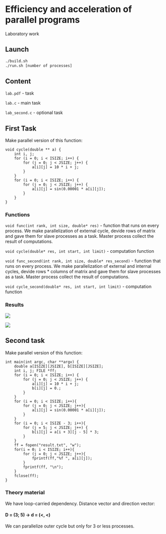 # Efficiency and acceleration of parallel programs
Laboratory work
## Launch
```bash
./build.sh
./run.sh [number of processes]
```
## Content
```lab.pdf``` - task

```lab.c``` - main task

```lab_second.c``` - optional task
## First Task 
Make parallel version of this function:
```
void cycle(double ** a) {
    int i, j;
    for (i = 0; i < ISIZE; i++) {
        for (j = 0; j < JSIZE; j++) {
            a[i][j] = 10 * i + j;
        }
    }
    for (i = 0; i < ISIZE; i++) {
        for (j = 0; j < JSIZE; j++) {
            a[i][j] = sin(0.00001 * a[i][j]);
        }
    }
}
```
### Functions
```void func(int rank, int size, double* res)``` - function that runs on every process. 
We make parallelization of external cycle, devide rows of matrix and gave them for slave processes
as a task. Master process collect the result of computations. 

```void cycle(double* res, int start, int limit)``` - computation function

```void func_second(int rank, int size, double* res_second)``` - function that runs on every process. 
We make parallelization of external and internal cycles, devide rows * columns of matrix and gave them for slave processes
as a task. Master process collect the result of computations. 

```void cycle_second(double* res, int start, int limit)``` - computation function
### Results
![](resources/table.png)

![](resources/graph.png)

## Second task
Make parallel version of this function:
```
int main(int argc, char **argv) {
    double a[ISIZE][JSIZE], b[ISIZE][JSIZE];
    int i, j; FILE *ff;
    for (i = 0; i < ISIZE; i++) {
        for (j = 0; j < JSIZE; j++) {
            a[i][j] = 10 * i + j;
            b[i][j] = 0.;
        }
    }
    for (i = 0; i < ISIZE; i++){
        for (j = 0; j < JSIZE; j++){
            a[i][j] = sin(0.00001 * a[i][j]);
        }
    }
    for (i = 0; i < ISIZE - 3; i++){
        for (j = 5; j < JSIZE; j++) {
            b[i][j] = a[i + 3][j - 5] * 3;
        }
    }
    ff = fopen("result.txt", "w");
    for(i = 0; i < ISIZE; i++){
        for (j = 0; j < JSIZE; j++){
            fprintf(ff,"%f ", a[i][j]);
        }
        fprintf(ff, "\n");
    }
    fclose(ff);
}
```
### Theory material
We have loop-carried dependency. Distance vector and direction vector:

#### D = (3; 5) -> d = (<, <)

We can parallelize outer cycle but only for 3 or less processes.

